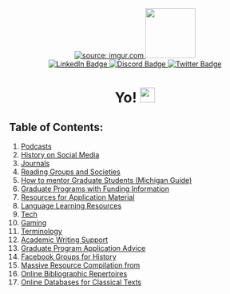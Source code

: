 
<div id="header" align="center">
  <a href="https://imgur.com/QOeqZDk"><img src="https://i.imgur.com/QOeqZDk.jpg" title="source: imgur.com" />
  </a>

  <a>
  <img src="https://media.giphy.com/media/k1o923FGRanesjDHzo/giphy.gif" width="100"/>
  </a>
</div>

<div id="badges" align="center">
  <a href="https://www.linkedin.com/in/shankhadeep-mukhopadhyay-1a6344196/">
    <img src="https://img.shields.io/badge/LinkedIn-blue?style=for-the-badge&logo=linkedin&logoColor=white" alt="LinkedIn Badge"/>
  </a>
  <a href=https://discord.gg/BymxYAtg>
    <img src="https://img.shields.io/badge/Discord-green?style=for-the-badge&logo=discord&logoColor=blue" alt="Discord Badge"/>
  </a>
  <a href="https://twitter.com/AntiquityProbe">
    <img src="https://img.shields.io/badge/Twitter-blue?style=for-the-badge&logo=twitter&logoColor=white" alt="Twitter Badge"/>
  </a>
</div>

<div id="badges" align="center">
    <img src="https://komarev.com/ghpvc/?username=your-github-username&style=flat-square&color=blue" alt=""/>
</div>

<h1 align="center">
  Yo!
  <img src="https://media.giphy.com/media/RLJGAXwbL1oH0klfbr/giphy.gif" width="30px"/>
</h1>

## Table of Contents:

1. [Podcasts](Pages/Podcasts.md)
2. [History on Social Media](Pages/History-on-Social-Media.md)
3. [Journals](Pages/Journals.md)
4. [Reading Groups and Societies](Pages/Reading-Groups-and-Societies.md)
5. [How to mentor Graduate Students (Michigan Guide)](Pages/How-to-mentor-Graduate-Students-(Michigan-Guide).md)
6. [Graduate Programs with Funding Information](Pages/Graduate-Programs-with-Funding-Information.md) 
7. [Resources for Application Material](Pages/Resources-for-Application-Material.md)
8. [Language Learning Resources](Pages/Language-Learning-Resources.md)
9. [Tech](Pages/Tech.md)
10. [Gaming](Pages/Gaming.md)
11. [Terminology](Pages/Terminology.md)
12. [Academic Writing Support](Pages/Academic-Writing-Support.md)
13. [Graduate Program Application Advice](Pages/Graduate-Program-Application-Advice.md)
14. [Facebook Groups for History](Pages/Facebook-Groups-for-History-and-Archaeology.md)
15. [Massive Resource Compilation from](Pages/Massive-Resource-Compilation-from.md)
16. [Online Bibliographic Repertoires](Pages/Online-Bibliographic-Repertoires.md)
17. [Online Databases for Classical Texts](Pages/Online-Databases-for-Classical-Texts.md)

